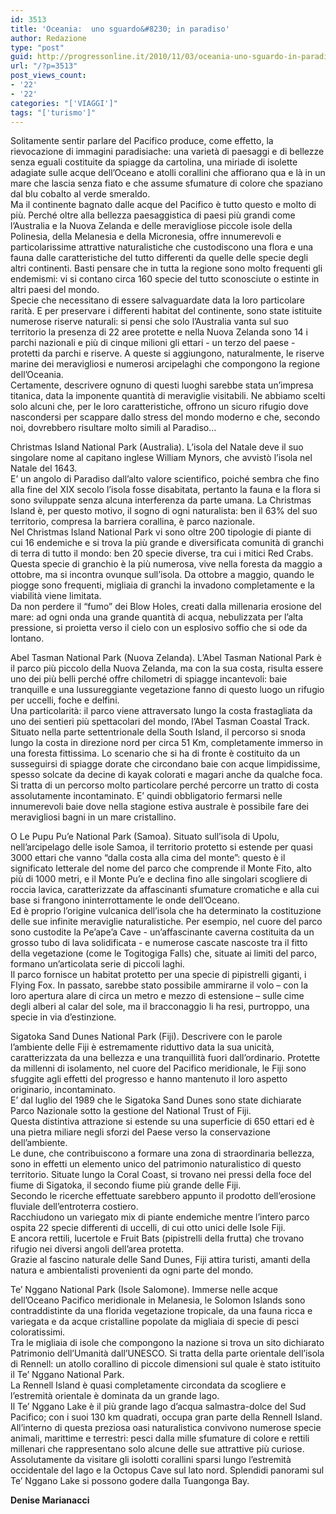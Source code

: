 ```yaml
---
id: 3513
title: 'Oceania:  uno sguardo&#8230; in paradiso'
author: Redazione
type: "post"
guid: http://progressonline.it/2010/11/03/oceania-uno-sguardo-in-paradiso/
url: "/?p=3513"
post_views_count:
- '22'
- '22'
categories: "['VIAGGI']"
tags: "['turismo']"
---
```


Solitamente sentir parlare del Pacifico produce, come effetto, la rievocazione di immagini paradisiache: una varietà di paesaggi e di bellezze senza eguali costituite da spiagge da cartolina, una miriade di isolette adagiate sulle acque dell’Oceano e atolli corallini che affiorano qua e là in un mare che lascia senza fiato e che assume sfumature di colore che spaziano dal blu cobalto al verde smeraldo.  
Ma il continente bagnato dalle acque del Pacifico è tutto questo e molto di più. Perché oltre alla bellezza paesaggistica di paesi più grandi come l’Australia e la Nuova Zelanda e delle meravigliose piccole isole della Polinesia, della Melanesia e della Micronesia, offre innumerevoli e particolarissime attrattive naturalistiche che custodiscono una flora e una fauna dalle caratteristiche del tutto differenti da quelle delle specie degli altri continenti. Basti pensare che in tutta la regione sono molto frequenti gli endemismi: vi si contano circa 160 specie del tutto sconosciute o estinte in altri paesi del mondo.  
Specie che necessitano di essere salvaguardate data la loro particolare rarità. E per preservare i differenti habitat del continente, sono state istituite numerose riserve naturali: si pensi che solo l’Australia vanta sul suo territorio la presenza di 22 aree protette e nella Nuova Zelanda sono 14 i parchi nazionali e più di cinque milioni gli ettari - un terzo del paese - protetti da parchi e riserve. A queste si aggiungono, naturalmente, le riserve marine dei meravigliosi e numerosi arcipelaghi che compongono la regione dell’Oceania.  
Certamente, descrivere ognuno di questi luoghi sarebbe stata un’impresa titanica, data la imponente quantità di meraviglie visitabili. Ne abbiamo scelti solo alcuni che, per le loro caratteristiche, offrono un sicuro rifugio dove nascondersi per scappare dallo stress del mondo moderno e che, secondo noi, dovrebbero risultare molto simili al Paradiso…

Christmas Island National Park (Australia). L’isola del Natale deve il suo singolare nome al capitano inglese William Mynors, che avvistò l’isola nel Natale del 1643.   
E’ un angolo di Paradiso dall’alto valore scientifico, poiché sembra che fino alla fine del XIX secolo l’isola fosse disabitata, pertanto la fauna e la flora si sono sviluppate senza alcuna interferenza da parte umana. La Christmas Island è, per questo motivo, il sogno di ogni naturalista: ben il 63% del suo territorio, compresa la barriera corallina, è parco nazionale.   
Nel Christmas Island National Park vi sono oltre 200 tipologie di piante di cui 16 endemiche e si trova la più grande e diversificata comunità di granchi di terra di tutto il mondo: ben 20 specie diverse, tra cui i mitici Red Crabs. Questa specie di granchio è la più numerosa, vive nella foresta da maggio a ottobre, ma si incontra ovunque sull’isola. Da ottobre a maggio, quando le piogge sono frequenti, migliaia di granchi la invadono completamente e la viabilità viene limitata.  
Da non perdere il “fumo” dei Blow Holes, creati dalla millenaria erosione del mare: ad ogni onda una grande quantità di acqua, nebulizzata per l’alta pressione, si proietta verso il cielo con un esplosivo soffio che si ode da lontano.

Abel Tasman National Park (Nuova Zelanda). L’Abel Tasman National Park è il parco più piccolo della Nuova Zelanda, ma con la sua costa, risulta essere uno dei più belli perché offre chilometri di spiagge incantevoli: baie tranquille e una lussureggiante vegetazione fanno di questo luogo un rifugio per uccelli, foche e delfini.   
Una particolarità: il parco viene attraversato lungo la costa frastagliata da uno dei sentieri più spettacolari del mondo, l’Abel Tasman Coastal Track.   
Situato nella parte settentrionale della South Island, il percorso si snoda lungo la costa in direzione nord per circa 51 Km, completamente immerso in una foresta fittissima. Lo scenario che si ha di fronte è costituito da un susseguirsi di spiagge dorate che circondano baie con acque limpidissime, spesso solcate da decine di kayak colorati e magari anche da qualche foca.  
Si tratta di un percorso molto particolare perché percorre un tratto di costa assolutamente incontaminato. E’ quindi obbligatorio fermarsi nelle innumerevoli baie dove nella stagione estiva australe è possibile fare dei meravigliosi bagni in un mare cristallino.

O Le Pupu Pu’e National Park (Samoa). Situato sull’isola di Upolu, nell’arcipelago delle isole Samoa, il territorio protetto si estende per quasi 3000 ettari che vanno “dalla costa alla cima del monte”: questo è il significato letterale del nome del parco che comprende il Monte Fito, alto più di 1000 metri, e il Monte Pu’e e declina fino alle singolari scogliere di roccia lavica, caratterizzate da affascinanti sfumature cromatiche e alla cui base si frangono ininterrottamente le onde dell’Oceano.   
Ed è proprio l’origine vulcanica dell’isola che ha determinato la costituzione delle sue infinite meraviglie naturalistiche. Per esempio, nel cuore del parco sono custodite la Pe’ape’a Cave - un’affascinante caverna costituita da un grosso tubo di lava solidificata - e numerose cascate nascoste tra il fitto della vegetazione (come le Togitogiga Falls) che, situate ai limiti del parco, formano un’articolata serie di piccoli laghi.  
Il parco fornisce un habitat protetto per una specie di pipistrelli giganti, i Flying Fox. In passato, sarebbe stato possibile ammirarne il volo – con la loro apertura alare di circa un metro e mezzo di estensione – sulle cime degli alberi al calar del sole, ma il bracconaggio li ha resi, purtroppo, una specie in via d’estinzione.

Sigatoka Sand Dunes National Park (Fiji). Descrivere con le parole l’ambiente delle Fiji è estremamente riduttivo data la sua unicità, caratterizzata da una bellezza e una tranquillità fuori dall’ordinario. Protette da millenni di isolamento, nel cuore del Pacifico meridionale, le Fiji sono sfuggite agli effetti del progresso e hanno mantenuto il loro aspetto originario, incontaminato.  
E’ dal luglio del 1989 che le Sigatoka Sand Dunes sono state dichiarate Parco Nazionale sotto la gestione del National Trust of Fiji.   
Questa distintiva attrazione si estende su una superficie di 650 ettari ed è una pietra miliare negli sforzi del Paese verso la conservazione dell’ambiente.   
Le dune, che contribuiscono a formare una zona di straordinaria bellezza, sono in effetti un elemento unico del patrimonio naturalistico di questo territorio. Situate lungo la Coral Coast, si trovano nei pressi della foce del fiume di Sigatoka, il secondo fiume più grande delle Fiji.   
Secondo le ricerche effettuate sarebbero appunto il prodotto dell’erosione fluviale dell’entroterra costiero.  
Racchiudono un variegato mix di piante endemiche mentre l’intero parco ospita 22 specie differenti di uccelli, di cui otto unici delle Isole Fiji.   
E ancora rettili, lucertole e Fruit Bats (pipistrelli della frutta) che trovano rifugio nei diversi angoli dell’area protetta.  
Grazie al fascino naturale delle Sand Dunes, Fiji attira turisti, amanti della natura e ambientalisti provenienti da ogni parte del mondo.

Te’ Nggano National Park (Isole Salomone). Immerse nelle acque dell’Oceano Pacifico meridionale in Melanesia, le Solomon Islands sono contraddistinte da una florida vegetazione tropicale, da una fauna ricca e variegata e da acque cristalline popolate da migliaia di specie di pesci coloratissimi.  
Tra le migliaia di isole che compongono la nazione si trova un sito dichiarato Patrimonio dell’Umanità dall’UNESCO. Si tratta della parte orientale dell’isola di Rennell: un atollo corallino di piccole dimensioni sul quale è stato istituito il Te’ Nggano National Park.  
La Rennell Island è quasi completamente circondata da scogliere e l’estremità orientale è dominata da un grande lago.   
Il Te’ Nggano Lake è il più grande lago d’acqua salmastra-dolce del Sud Pacifico; con i suoi 130 km quadrati, occupa gran parte della Rennell Island.   
All’interno di questa preziosa oasi naturalistica convivono numerose specie animali, marittime e terrestri: pesci dalla mille sfumature di colore e rettili millenari che rappresentano solo alcune delle sue attrattive più curiose.   
Assolutamente da visitare gli isolotti corallini sparsi lungo l’estremità occidentale del lago e la Octopus Cave sul lato nord. Splendidi panorami sul Te’ Nggano Lake si possono godere dalla Tuangonga Bay.

**Denise Marianacci**